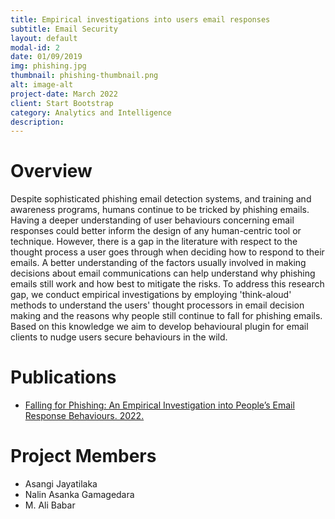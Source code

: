 ```yaml
---
title: Empirical investigations into users email responses
subtitle: Email Security
layout: default
modal-id: 2
date: 01/09/2019
img: phishing.jpg
thumbnail: phishing-thumbnail.png
alt: image-alt
project-date: March 2022
client: Start Bootstrap
category: Analytics and Intelligence
description: 
---
```


# Overview

Despite sophisticated phishing email detection systems, and training and awareness programs, humans continue to be tricked by phishing emails. Having a deeper understanding of user behaviours concerning email responses could better inform the design of any human-centric tool or technique. However, there is a gap in the  literature with respect to the thought process a user goes through when deciding how to respond to their emails. A better understanding of the factors usually involved in making decisions about email communications can help understand why phishing emails still work and how best to mitigate the risks. To address this research gap, we conduct empirical investigations by employing 'think-aloud' methods to understand the users' thought processors in email decision making and the reasons why people still continue to fall for phishing emails. Based on this knowledge we aim to develop behavioural plugin for email clients to nudge users secure behaviours in the wild.

# Publications

- [Falling for Phishing: An Empirical Investigation into People’s Email Response Behaviours. 2022.](https://arxiv.org/ftp/arxiv/papers/2108/2108.04766.pdf)  

# Project Members

- Asangi Jayatilaka
- Nalin Asanka Gamagedara
- M. Ali Babar
